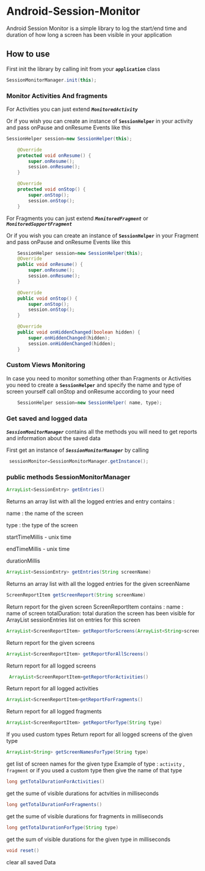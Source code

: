 # Android-Session-Monitor
Android Session Monitor is a simple library to log the start/end time and duration of how long a screen has been visible in your application 

## How to use 

First init the library by calling init from your **`application`** class 

```java 
SessionMonitorManager.init(this);
```
### Monitor Activities And fragments 

For Activities you can just extend ***`MonitoredActivity`*** 

 Or if you wish you can create an instance of  **`SessionHelper`** in your activity and pass onPause and onResume Events like this 
```java 
SessionHelper session=new SessionHelper(this);

    @Override
    protected void onResume() {
        super.onResume();
        session.onResume();
    }

    @Override
    protected void onStop() {
        super.onStop();
        session.onStop();
    }
```
For Fragments you can just extend ***`MonitoredFragment`*** or ***`MonitoredSupportFragment`***

 Or if you wish you can  create an instance of  **`SessionHelper`** in your Fragment and pass onPause and onResume Events like this 
```java 
    SessionHelper session=new SessionHelper(this);
    @Override
    public void onResume() {
        super.onResume();
        session.onResume();
    }

    @Override
    public void onStop() {
        super.onStop();
        session.onStop();
    }

    @Override
    public void onHiddenChanged(boolean hidden) {
        super.onHiddenChanged(hidden);
        session.onHiddenChanged(hidden);
    }
```
### Custom Views Monitoring 
In case you need to monitor something other than Fragments or Activities 
you need to create a **`SessionHelper`** and specify the name and type of screen yourself 
call onStop and onResume according to your need 
```java 
    SessionHelper session=new SessionHelper( name, type);
```

### Get saved and logged data 
  ***`SessionMonitorManager`*** contains all the methods you will need to get reports and information about the saved data 

First get an instance of  ***`SessionMonitorManager`*** by calling 
```java
 sessionMonitor=SessionMonitorManager.getInstance();

```
### public methods SessionMonitorManager 

```java 
ArrayList<SessionEntry> getEntries()
```
Returns an array list with all the logged entries 
and entry contains :

name : the name of the screen 

type : the type of the screen 

startTimeMillis  - unix time

endTimeMillis - unix time

durationMillis
```java 
ArrayList<SessionEntry> getEntries(String screenName)
```
Returns an array list with all the logged entries for the given screenName 
```java 
ScreenReportItem getScreenReport(String screenName)
```
Return report for the given screen 
ScreenReportItem contains : 
name : name of screen 
totalDuration: total duration the screen has been visible for 
ArrayList<SessionEntry> sessionEntries list on entries for this screen 

```java 
ArrayList<ScreenReportItem> getReportForScreens(ArrayList<String>screenNames)
```
Return report for the given screens 
```java 
ArrayList<ScreenReportItem> getReportForAllScreens()
```
Return report for all logged screens

```java 
 ArrayList<ScreenReportItem>getReportForActivities()
```
Return report for all logged activities


```java 
ArrayList<ScreenReportItem>getReportForFragments()
```
Return report for all logged fragments

```java 
ArrayList<ScreenReportItem> getReportForType(String type)
```
If you used custom types 
Return report for all logged screens of the given type 


```java 
ArrayList<String> getScreenNamesForType(String type)
```
get list of screen names for the given type 
Example of type : `activity` , `fragment` or if you used a custom type then give the name of that type 

```java 
long getTotalDurationForActivities()
```
get the sume of visible durations for actvities in milliseconds 

```java 
long getTotalDurationForFragments()
```
get the sume of visible durations for fragments in milliseconds

```java 
long getTotalDurationForType(String type)
```
get the sum of visible durations for the given type  in milliseconds



```java 
void reset()
```
clear all saved Data








